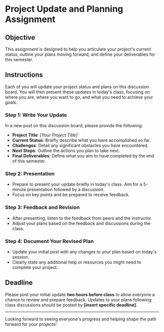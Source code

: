 # Project Update and Planning Assignment

## Objective
This assignment is designed to help you articulate your project's current status, outline your plans moving forward, and define your deliverables for this semester.

## Instructions
Each of you will update your project status and plans on this discussion board. You will then present these updates in today's class, focusing on where you are, where you want to go, and what you need to achieve your goals.

### Step 1: Write Your Update
In a new post on this discussion board, please provide the following:
- **Project Title**: _[Your Project Title]_
- **Current Status**: Briefly describe what you have accomplished so far.
- **Challenges**: Detail any significant obstacles you have encountered.
- **Next Steps**: Outline the actions you plan to take next.
- **Final Deliverables**: Define what you aim to have completed by the end of this semester.

### Step 2: Presentation
- Prepare to present your update briefly in today's class. Aim for a 5-minute presentation followed by a discussion.
- Focus on key points and be prepared to receive feedback.

### Step 3: Feedback and Revision
- After presenting, listen to the feedback from peers and the instructor.
- Adjust your plans based on the feedback and discussions during the class.

### Step 4: Document Your Revised Plan
- Update your initial post with any changes to your plan based on today's session.
- Clearly state any additional help or resources you might need to complete your project.

## Deadline
Please post your initial update **two hours before class** to allow everyone a chance to review and prepare feedback. Updates to your plans following class discussions should be posted by **[insert specific deadline]**.

---

Looking forward to seeing everyone's progress and helping shape the path forward for your projects!
